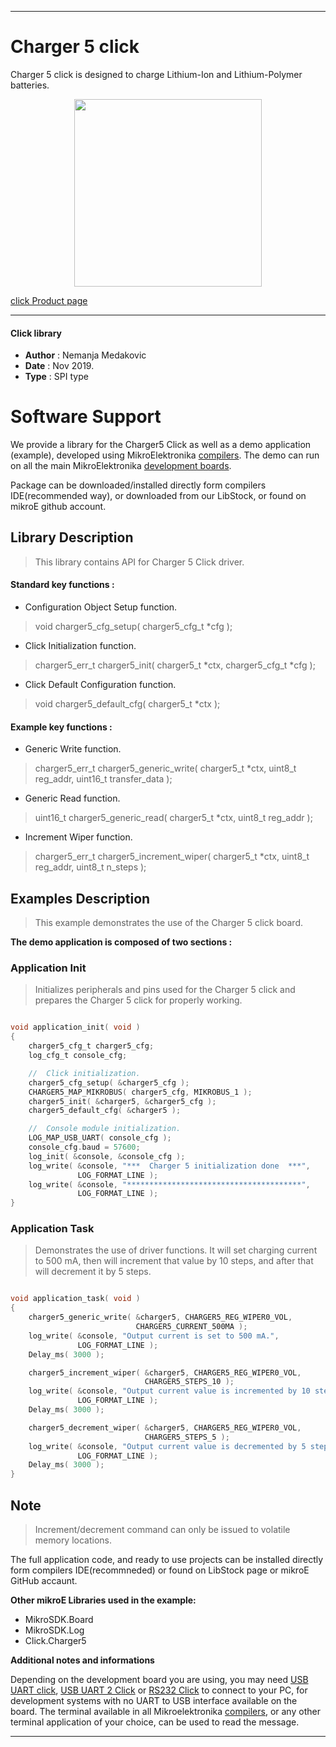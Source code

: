  

---
# Charger 5 click

Charger 5 click is designed to charge Lithium-Ion and Lithium-Polymer batteries.

<p align="center">
  <img src="http://download.mikroe.com/images/click_for_ide/charger5_click.png" height=300px>
</p>

[click Product page](<https://www.mikroe.com/charger-5-click>)

---


#### Click library

- **Author**        : Nemanja Medakovic
- **Date**          : Nov 2019.
- **Type**          : SPI type


# Software Support

We provide a library for the Charger5 Click 
as well as a demo application (example), developed using MikroElektronika 
[compilers](http://shop.mikroe.com/compilers).
The demo can run on all the main MikroElektronika [development boards](http://shop.mikroe.com/development-boards).

Package can be downloaded/installed directly form compilers IDE(recommended way), or downloaded from our LibStock, or found on mikroE github account.

## Library Description

> This library contains API for Charger 5 Click driver.

#### Standard key functions :

- Configuration Object Setup function.
> void charger5_cfg_setup( charger5_cfg_t *cfg );
 
- Click Initialization function.
> charger5_err_t charger5_init( charger5_t *ctx, charger5_cfg_t *cfg );

- Click Default Configuration function.
> void charger5_default_cfg( charger5_t *ctx );

#### Example key functions :

- Generic Write function.
> charger5_err_t charger5_generic_write( charger5_t *ctx, uint8_t reg_addr, uint16_t transfer_data );
 
- Generic Read function.
> uint16_t charger5_generic_read( charger5_t *ctx, uint8_t reg_addr );

- Increment Wiper function.
> charger5_err_t charger5_increment_wiper( charger5_t *ctx, uint8_t reg_addr, uint8_t n_steps );

## Examples Description

>
> This example demonstrates the use of the Charger 5 click board.
>

**The demo application is composed of two sections :**

### Application Init

>
> Initializes peripherals and pins used for the Charger 5 click and prepares the Charger 5 click for properly working.
>

```c

void application_init( void )
{
    charger5_cfg_t charger5_cfg;
    log_cfg_t console_cfg;

    //  Click initialization.
    charger5_cfg_setup( &charger5_cfg );
    CHARGER5_MAP_MIKROBUS( charger5_cfg, MIKROBUS_1 );
    charger5_init( &charger5, &charger5_cfg );
    charger5_default_cfg( &charger5 );

    //  Console module initialization.
    LOG_MAP_USB_UART( console_cfg );
    console_cfg.baud = 57600;
    log_init( &console, &console_cfg );
    log_write( &console, "***  Charger 5 initialization done  ***",
               LOG_FORMAT_LINE );
    log_write( &console, "***************************************",
               LOG_FORMAT_LINE );
}

```

### Application Task

>
> Demonstrates the use of driver functions. It will set charging current to 500 mA,
> then will increment that value by 10 steps, and after that will decrement it by 5 steps.
>

```c

void application_task( void )
{
    charger5_generic_write( &charger5, CHARGER5_REG_WIPER0_VOL,
                            CHARGER5_CURRENT_500MA );
    log_write( &console, "Output current is set to 500 mA.",
               LOG_FORMAT_LINE );
    Delay_ms( 3000 );

    charger5_increment_wiper( &charger5, CHARGER5_REG_WIPER0_VOL,
                              CHARGER5_STEPS_10 );
    log_write( &console, "Output current value is incremented by 10 steps.",
               LOG_FORMAT_LINE );
    Delay_ms( 3000 );

    charger5_decrement_wiper( &charger5, CHARGER5_REG_WIPER0_VOL,
                              CHARGER5_STEPS_5 );
    log_write( &console, "Output current value is decremented by 5 steps.",
               LOG_FORMAT_LINE );
    Delay_ms( 3000 );
}

```

## Note

>
> Increment/decrement command can only be issued to volatile memory locations.
>

The full application code, and ready to use projects can be  installed directly form compilers IDE(recommneded) or found on LibStock page or mikroE GitHub accaunt.

**Other mikroE Libraries used in the example:**

- MikroSDK.Board
- MikroSDK.Log
- Click.Charger5

**Additional notes and informations**

Depending on the development board you are using, you may need 
[USB UART click](http://shop.mikroe.com/usb-uart-click), 
[USB UART 2 Click](http://shop.mikroe.com/usb-uart-2-click) or 
[RS232 Click](http://shop.mikroe.com/rs232-click) to connect to your PC, for 
development systems with no UART to USB interface available on the board. The 
terminal available in all Mikroelektronika 
[compilers](http://shop.mikroe.com/compilers), or any other terminal application 
of your choice, can be used to read the message.



---
